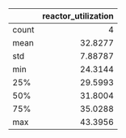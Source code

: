 |       |   reactor\_utilization |
|:------|-----------------------:|
| count |                4       |
| mean  |               32.8277  |
| std   |                7.88787 |
| min   |               24.3144  |
| 25%   |               29.5993  |
| 50%   |               31.8004  |
| 75%   |               35.0288  |
| max   |               43.3956  |
